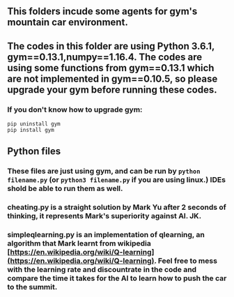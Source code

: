 ## This folders incude some agents for gym's mountain car environment.
## The codes in this folder are using Python 3.6.1, gym==0.13.1,numpy==1.16.4. The codes are using some functions from gym==0.13.1 which are not implemented in gym==0.10.5, so please upgrade your gym before running these codes. 
### If you don't know how to upgrade gym: 
``` 
pip uninstall gym
pip install gym
```
## Python files
### These files are just using gym, and can be run by ```python filename.py``` (or ```python3 filename.py``` if you are using linux.) IDEs shold be able to run them as well.
### cheating.py is a straight solution by Mark Yu after 2 seconds of thinking, it represents Mark's superiority against AI. JK.
### simpleqlearning.py is an implementation of qlearning, an algorithm that Mark learnt from wikipedia [https://en.wikipedia.org/wiki/Q-learning](https://en.wikipedia.org/wiki/Q-learning). Feel free to mess with the learning rate and discountrate in the code and compare the time it takes for the AI to learn how to push the car to the summit.

